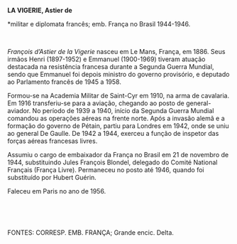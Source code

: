 **LA VIGERIE, Astier de**

\*militar e diplomata francês; emb. França no Brasil 1944-1946.

 

*François d’Astier de la Vigerie* nasceu em Le Mans, França, em 1886.
Seus irmãos Henri (1897-1952) e Emmanuel (1900-1969) tiveram atuação
destacada na resistência francesa durante a Segunda Guerra Mundial,
sendo que Emmanuel foi depois ministro do governo provisório, e deputado
ao Parlamento francês de 1945 a 1958.

Formou-se na Academia Militar de Saint-Cyr em 1910, na arma de
cavalaria. Em 1916 transferiu-se para a aviação, chegando ao posto de
general-aviador. No período de 1939 a 1940, início da Segunda Guerra
Mundial comandou as operações aéreas na frente norte. Após a invasão
alemã e a formação do governo de Pétain, partiu para Londres em 1942,
onde se uniu ao general De Gaulle. De 1942 a 1944, exerceu a função de
inspetor das forças aéreas francesas livres.

Assumiu o cargo de embaixador da França no Brasil em 21 de novembro de
1944, substituindo Jules François Blondel, delegado do Comité National
Français (França Livre). Permaneceu no posto até 1946, quando foi
substituído por Hubert Guérin.

Faleceu em Paris no ano de 1956.

 

 

FONTES: CORRESP. EMB. FRANÇA; Grande encic. Delta.

 
